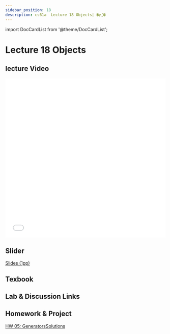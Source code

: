 ```yaml
---
sidebar_position: 18
description: cs61a  Lecture 18 Objects| �γ̱ʼ� 
---
```


import DocCardList from '@theme/DocCardList';


# Lecture 18 Objects
## lecture Video

<iframe src="//player.bilibili.com/player.html?aid=277746636&bvid=BV17c411f78k&cid=1311465503&p=1&high_quality=1&danmaku=0" scrolling="no" border="0" frameborder="no" framespacing="0" allowfullscreen="true" allowfullscreen="allowfullscreen" width="100%" height="500" scrolling="no" frameborder="0" sandbox="allow-top-navigation allow-same-origin allow-forms allow-scripts"> </iframe>

## Slider
[Slides (1pp)](/resource/cs61a/18-Objects_1pp.pdf)
## Texbook


## Lab & Discussion Links


## Homework & Project
[HW 05: Generators](./homework/hw05.md)[Solutions](./homework/sol-hw05.md)


<DocCardList />

